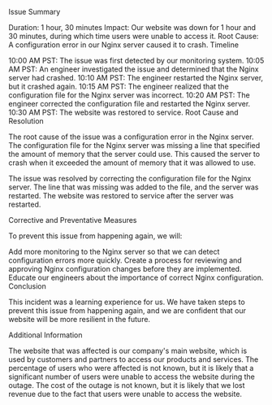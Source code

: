 
Issue Summary

Duration: 1 hour, 30 minutes
Impact: Our website was down for 1 hour and 30 minutes, during which time users were unable to access it.
Root Cause: A configuration error in our Nginx server caused it to crash.
Timeline

10:00 AM PST: The issue was first detected by our monitoring system.
10:05 AM PST: An engineer investigated the issue and determined that the Nginx server had crashed.
10:10 AM PST: The engineer restarted the Nginx server, but it crashed again.
10:15 AM PST: The engineer realized that the configuration file for the Nginx server was incorrect.
10:20 AM PST: The engineer corrected the configuration file and restarted the Nginx server.
10:30 AM PST: The website was restored to service.
Root Cause and Resolution

The root cause of the issue was a configuration error in the Nginx server. The configuration file for the Nginx server was missing a line that specified the amount of memory that the server could use. This caused the server to crash when it exceeded the amount of memory that it was allowed to use.

The issue was resolved by correcting the configuration file for the Nginx server. The line that was missing was added to the file, and the server was restarted. The website was restored to service after the server was restarted.

Corrective and Preventative Measures

To prevent this issue from happening again, we will:

Add more monitoring to the Nginx server so that we can detect configuration errors more quickly.
Create a process for reviewing and approving Nginx configuration changes before they are implemented.
Educate our engineers about the importance of correct Nginx configuration.
Conclusion

This incident was a learning experience for us. We have taken steps to prevent this issue from happening again, and we are confident that our website will be more resilient in the future.

Additional Information

The website that was affected is our company's main website, which is used by customers and partners to access our products and services.
The percentage of users who were affected is not known, but it is likely that a significant number of users were unable to access the website during the outage.
The cost of the outage is not known, but it is likely that we lost revenue due to the fact that users were unable to access the website.
